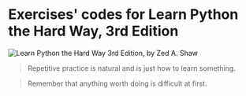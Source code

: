 # Exercises' codes for Learn Python the Hard Way, 3rd Edition

![Learn Python the Hard Way 3rd Edition, by Zed A. Shaw](https://images-na.ssl-images-amazon.com/images/I/51V2KZzUFhL.jpg)

> Repetitive practice is natural and is just how to learn something.

> Remember that anything worth doing is difficult at first.
